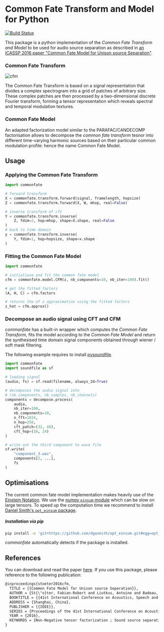 # Common Fate Transform and Model for Python

[![Build Status](https://travis-ci.org/aliutkus/commonfate.svg?branch=master)](https://travis-ci.org/aliutkus/commonfate)

This package is a python implementation of the _Common Fate Transform and Model_ to be used for audio source separation as described in [an ICASSP 2016 paper "Common Fate Model for Unison source Separation"](https://hal.archives-ouvertes.fr/hal-01248012/file/common_fate_icassp2016.pdf).

### Common Fate Transform

![cfm](https://cloud.githubusercontent.com/assets/72940/13906318/5de230a0-ef0e-11e5-8447-3a2f1600a22a.png)

The Common Fate Transform is based on a signal representation that divides a complex spectrogram into a grid of patches of arbitrary size. These complex patches are then processed by a two-dimensional discrete Fourier transform, forming a tensor representation which reveals spectral and temporal modulation textures.

### Common Fate Model

An adapted factorization model similar to the PARAFAC/CANDECOMP factorisation allows to decompose the _common fate transform_ tesnor into different time-varying harmonic sources based on their particular common modulation profile: hence the name Common Fate Model.

## Usage

### Applying the Common Fate Transform

```python
import commonfate

# forward transform
X = commonfate.transform.forward(signal, framelength, hopsize)
Z = commonfate.transform.forward(X, W, mhop, real=False)

# inverse transform of cft
Y = commonfate.transform.inverse(
    Z, fdim=2, hop=mhop, shape=X.shape, real=False
)
# back to time domain
y = commonfate.transform.inverse(
    Y, fdim=1, hop=hopsize, shape=x.shape
)

```

### Fitting the Common Fate Model

```python
import commonfate

# initialiase and fit the common fate model
cfm = commonfate.model.CFM(z, nb_components=10, nb_iter=100).fit()

# get the fitted factors
(A, H, C) = cfm.factors

# returns the of z approximation using the fitted factors
z_hat = cfm.approx()
```

### Decompose an audio signal using CFT and CFM

_commonfate_ has a built-in wrapper which computes the _Common Fate Transform_,
fits the model according to the _Common Fate Model_ and return the synthesised
time domain signal components obtained through wiener / soft mask filtering.

The following example requires to install [pysoundfile](https://github.com/bastibe/PySoundFile).

```python
import commonfate
import soundfile as sf

# loading signal
(audio, fs) = sf.read(filename, always_2d=True)

# decomposes the audio signal into
# (nb_components, nb_samples, nb_channels)
components = decompose.process(
    audio,
    nb_iter=100,
    nb_components=10,
    n_fft=1024,
    n_hop=256,
    cft_patch=(32, 48),
    cft_hop=(16, 24)
)

# write out the third component to wave file
sf.write(
    "component_3.wav",
    components[2, ...],
    fs
)
```

## Optimisations

The current common fate model implementation makes heavily use of the [Einstein Notation](https://en.wikipedia.org/wiki/Einstein_notation). We use the [numpy ```einsum``` module](http://docs.scipy.org/doc/numpy-1.10.0/reference/generated/numpy.einsum.html
) which can be slow on large tensors. To speed up the computation time we recommend to install [Daniel Smith's ```opt_einsum``` package](https://github.com/dgasmith/opt_einsum).

##### Installation via pip
```bash
pip install -e 'git+https://github.com/dgasmith/opt_einsum.git#egg=opt_einsum'
```

_commonfate_ automatically detects if the package is installed.

## References

You can download and read the paper [here](https://hal.archives-ouvertes.fr/hal-01248012/file/common_fate_icassp2016.pdf).
If you use this package, please reference to the following publication:

```tex
@inproceedings{stoeter2016cfm,
  TITLE = {{Common Fate Model for Unison source Separation}},
  AUTHOR = {St{\"o}ter, Fabian-Robert and Liutkus, Antoine and Badeau, Roland and Edler, Bernd and Magron, Paul},
  BOOKTITLE = {{41st International Conference on Acoustics, Speech and Signal Processing (ICASSP)}},
  ADDRESS = {Shanghai, China},
  PUBLISHER = {{IEEE}},
  SERIES = {Proceedings of the 41st International Conference on Acoustics, Speech and Signal Processing (ICASSP)},
  YEAR = {2016},
  KEYWORDS = {Non-Negative tensor factorization ; Sound source separation ; Common Fate Model},
}
```
